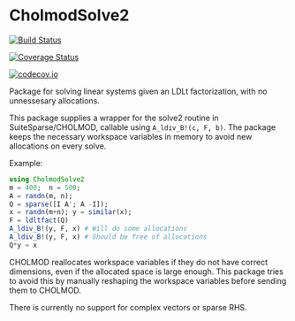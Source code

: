 # CholmodSolve2

[![Build Status](https://travis-ci.org/mfalt/CholmodSolve2.jl.svg?branch=master)](https://travis-ci.org/mfalt/CholmodSolve2.jl)

[![Coverage Status](https://coveralls.io/repos/mfalt/CholmodSolve2.jl/badge.svg?branch=master&service=github)](https://coveralls.io/github/mfalt/CholmodSolve2.jl?branch=master)

[![codecov.io](http://codecov.io/github/mfalt/CholmodSolve2.jl/coverage.svg?branch=master)](http://codecov.io/github/mfalt/CholmodSolve2.jl?branch=master)

Package for solving linear systems given an LDLt factorization, with no unnessesary allocations. 

This package supplies a wrapper for the solve2 routine in SuiteSparse/CHOLMOD, callable using `A_ldiv_B!(c, F, b)`. The package keeps the necessary workspace variables in memory to avoid new allocations on every solve.

Example:
```julia
using CholmodSolve2
m = 400;  n = 500;
A = randn(m, n);
Q = sparse([I A'; A -I]);
x = randn(m+n); y = similar(x);
F = ldltfact(Q)
A_ldiv_B!(y, F, x) # Will do some allocations
A_ldiv_B!(y, F, x) # Should be free of allocations
Q*y ≈ x
```
CHOLMOD reallocates workspace variables if they do not have correct dimensions, even if the allocated space is large enough. This package tries to avoid this by manually reshaping the workspace variables before sending them to CHOLMOD.    

There is currently no support for complex vectors or sparse RHS.

